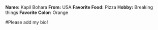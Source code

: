 **Name:** Kapil Bohara
**From:** USA
**Favorite Food:** Pizza
**Hobby:** Breaking things
**Favorite Color:** Orange

#Please add my bio!
